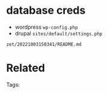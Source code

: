 # database creds
- wordpress `wp-config.php`
- drupal `sites/default/settings.php`

` zet/20221003150341/README.md `

# Related


Tags:

    
